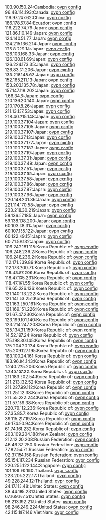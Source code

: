 103.90.150.24:Cambodia: [ovpn config](vpn/103_90_150_24.ovpn)  
96.48.114.193:Canada: [ovpn config](vpn/96_48_114_193.ovpn)  
119.97.247.62:China: [ovpn config](vpn/119_97_247_62.ovpn)  
186.178.67.84:Ecuador: [ovpn config](vpn/186_178_67_84.ovpn)  
116.222.74.79:Japan: [ovpn config](vpn/116_222_74_79.ovpn)  
121.86.110.149:Japan: [ovpn config](vpn/121_86_110_149.ovpn)  
124.140.51.77:Japan: [ovpn config](vpn/124_140_51_77.ovpn)  
124.215.136.214:Japan: [ovpn config](vpn/124_215_136_214.ovpn)  
125.8.229.14:Japan: [ovpn config](vpn/125_8_229_14.ovpn)  
126.103.168.33:Japan: [ovpn config](vpn/126_103_168_33.ovpn)  
126.130.61.69:Japan: [ovpn config](vpn/126_130_61_69.ovpn)  
126.224.173.35:Japan: [ovpn config](vpn/126_224_173_35.ovpn)  
126.83.31.206:Japan: [ovpn config](vpn/126_83_31_206.ovpn)  
133.218.148.62:Japan: [ovpn config](vpn/133_218_148_62.ovpn)  
152.165.211.13:Japan: [ovpn config](vpn/152_165_211_13.ovpn)  
153.203.135.78:Japan: [ovpn config](vpn/153_203_135_78.ovpn)  
157.147.118.202:Japan: [ovpn config](vpn/157_147_118_202.ovpn)  
1.66.34.6:Japan: [ovpn config](vpn/1_66_34_6.ovpn)  
210.136.20.140:Japan: [ovpn config](vpn/210_136_20_140.ovpn)  
210.170.8.26:Japan: [ovpn config](vpn/210_170_8_26.ovpn)  
211.13.137.53:Japan: [ovpn config](vpn/211_13_137_53.ovpn)  
218.40.215.148:Japan: [ovpn config](vpn/218_40_215_148.ovpn)  
219.100.37.104:Japan: [ovpn config](vpn/219_100_37_104.ovpn)  
219.100.37.105:Japan: [ovpn config](vpn/219_100_37_105.ovpn)  
219.100.37.107:Japan: [ovpn config](vpn/219_100_37_107.ovpn)  
219.100.37.13:Japan: [ovpn config](vpn/219_100_37_13.ovpn)  
219.100.37.177:Japan: [ovpn config](vpn/219_100_37_177.ovpn)  
219.100.37.182:Japan: [ovpn config](vpn/219_100_37_182.ovpn)  
219.100.37.19:Japan: [ovpn config](vpn/219_100_37_19.ovpn)  
219.100.37.31:Japan: [ovpn config](vpn/219_100_37_31.ovpn)  
219.100.37.49:Japan: [ovpn config](vpn/219_100_37_49.ovpn)  
219.100.37.51:Japan: [ovpn config](vpn/219_100_37_51.ovpn)  
219.100.37.55:Japan: [ovpn config](vpn/219_100_37_55.ovpn)  
219.100.37.58:Japan: [ovpn config](vpn/219_100_37_58.ovpn)  
219.100.37.86:Japan: [ovpn config](vpn/219_100_37_86.ovpn)  
219.100.37.87:Japan: [ovpn config](vpn/219_100_37_87.ovpn)  
219.100.37.96:Japan: [ovpn config](vpn/219_100_37_96.ovpn)  
220.148.201.36:Japan: [ovpn config](vpn/220_148_201_36.ovpn)  
221.114.170.58:Japan: [ovpn config](vpn/221_114_170_58.ovpn)  
223.218.30.219:Japan: [ovpn config](vpn/223_218_30_219.ovpn)  
59.136.57.185:Japan: [ovpn config](vpn/59_136_57_185.ovpn)  
59.138.108.200:Japan: [ovpn config](vpn/59_138_108_200.ovpn)  
60.103.38.31:Japan: [ovpn config](vpn/60_103_38_31.ovpn)  
60.107.135.122:Japan: [ovpn config](vpn/60_107_135_122.ovpn)  
60.122.49.151:Japan: [ovpn config](vpn/60_122_49_151.ovpn)  
60.71.59.132:Japan: [ovpn config](vpn/60_71_59_132.ovpn)  
106.242.181.115:Korea Republic of: [ovpn config](vpn/106_242_181_115.ovpn)  
106.248.236.2:Korea Republic of: [ovpn config](vpn/106_248_236_2.ovpn)  
106.248.236.2:Korea Republic of: [ovpn config](vpn/106_248_236_2.ovpn)  
112.171.239.89:Korea Republic of: [ovpn config](vpn/112_171_239_89.ovpn)  
112.173.200.71:Korea Republic of: [ovpn config](vpn/112_173_200_71.ovpn)  
118.43.87.206:Korea Republic of: [ovpn config](vpn/118_43_87_206.ovpn)  
118.47.135.231:Korea Republic of: [ovpn config](vpn/118_47_135_231.ovpn)  
118.47.161.55:Korea Republic of: [ovpn config](vpn/118_47_161_55.ovpn)  
119.65.226.136:Korea Republic of: [ovpn config](vpn/119_65_226_136.ovpn)  
121.140.113.222:Korea Republic of: [ovpn config](vpn/121_140_113_222.ovpn)  
121.141.53.251:Korea Republic of: [ovpn config](vpn/121_141_53_251.ovpn)  
121.163.250.161:Korea Republic of: [ovpn config](vpn/121_163_250_161.ovpn)  
121.169.151.226:Korea Republic of: [ovpn config](vpn/121_169_151_226.ovpn)  
121.67.47.230:Korea Republic of: [ovpn config](vpn/121_67_47_230.ovpn)  
123.199.101.140:Korea Republic of: [ovpn config](vpn/123_199_101_140.ovpn)  
123.214.247.208:Korea Republic of: [ovpn config](vpn/123_214_247_208.ovpn)  
125.134.31.159:Korea Republic of: [ovpn config](vpn/125_134_31_159.ovpn)  
14.52.197.24:Korea Republic of: [ovpn config](vpn/14_52_197_24.ovpn)  
175.198.30.145:Korea Republic of: [ovpn config](vpn/175_198_30_145.ovpn)  
175.204.20.134:Korea Republic of: [ovpn config](vpn/175_204_20_134.ovpn)  
175.209.127.195:Korea Republic of: [ovpn config](vpn/175_209_127_195.ovpn)  
183.100.24.161:Korea Republic of: [ovpn config](vpn/183_100_24_161.ovpn)  
183.96.84.143:Korea Republic of: [ovpn config](vpn/183_96_84_143.ovpn)  
1.240.225.206:Korea Republic of: [ovpn config](vpn/1_240_225_206.ovpn)  
1.245.157.22:Korea Republic of: [ovpn config](vpn/1_245_157_22.ovpn)  
211.183.202.54:Korea Republic of: [ovpn config](vpn/211_183_202_54.ovpn)  
211.213.132.52:Korea Republic of: [ovpn config](vpn/211_213_132_52.ovpn)  
211.227.99.112:Korea Republic of: [ovpn config](vpn/211_227_99_112.ovpn)  
211.251.12.38:Korea Republic of: [ovpn config](vpn/211_251_12_38.ovpn)  
211.55.222.244:Korea Republic of: [ovpn config](vpn/211_55_222_244.ovpn)  
211.57.159.38:Korea Republic of: [ovpn config](vpn/211_57_159_38.ovpn)  
220.79.112.236:Korea Republic of: [ovpn config](vpn/220_79_112_236.ovpn)  
27.35.85.7:Korea Republic of: [ovpn config](vpn/27_35_85_7.ovpn)  
39.115.217.197:Korea Republic of: [ovpn config](vpn/39_115_217_197.ovpn)  
49.174.90.94:Korea Republic of: [ovpn config](vpn/49_174_90_94.ovpn)  
61.74.161.232:Korea Republic of: [ovpn config](vpn/61_74_161_232.ovpn)  
203.109.204.188:New Zealand: [ovpn config](vpn/203_109_204_188.ovpn)  
212.12.20.208:Russian Federation: [ovpn config](vpn/212_12_20_208.ovpn)  
46.46.32.250:Russian Federation: [ovpn config](vpn/46_46_32_250.ovpn)  
77.82.54.71:Russian Federation: [ovpn config](vpn/77_82_54_71.ovpn)  
92.37.154.158:Russian Federation: [ovpn config](vpn/92_37_154_158.ovpn)  
95.154.117.234:Russian Federation: [ovpn config](vpn/95_154_117_234.ovpn)  
220.255.122.144:Singapore: [ovpn config](vpn/220_255_122_144.ovpn)  
101.108.96.180:Thailand: [ovpn config](vpn/101_108_96_180.ovpn)  
223.205.222.17:Thailand: [ovpn config](vpn/223_205_222_17.ovpn)  
49.228.244.12:Thailand: [ovpn config](vpn/49_228_244_12.ovpn)  
24.17.113.48:United States: [ovpn config](vpn/24_17_113_48.ovpn)  
38.44.195.231:United States: [ovpn config](vpn/38_44_195_231.ovpn)  
67.169.167.51:United States: [ovpn config](vpn/67_169_167_51.ovpn)  
98.213.192.21:United States: [ovpn config](vpn/98_213_192_21.ovpn)  
98.246.249.224:United States: [ovpn config](vpn/98_246_249_224.ovpn)  
42.115.187.146:Viet Nam: [ovpn config](vpn/42_115_187_146.ovpn)  

